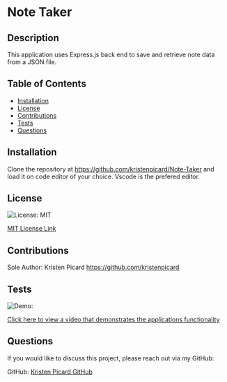 # Note Taker

## Description

This application uses Express.js back end to save and retrieve note data from a JSON file.

## Table of Contents

- [Installation](#installation)
- [License](#license)
- [Contributions](#contributions)
- [Tests](#tests)
- [Questions](#questions)

## Installation

Clone the repository at https://github.com/kristenpicard/Note-Taker and load it on code editor of your choice. Vscode is the prefered editor.

## License

![License: MIT](https://img.shields.io/badge/License-MIT-yellow.svg)

[MIT License Link](https://spdx.org/licenses/MIT.html)

## Contributions

Sole Author: Kristen Picard
https://github.com/kristenpicard

## Tests

![Demo:](/img/1.gif)

[Click here to view a video that demonstrates the applications functionality](https://drive.google.com/file/d/1byHtOAQGtUakIc1F4qWU8T6G_nsAP2Ko/view?usp=sharing)

## Questions

If you would like to discuss this project, please reach out via my GitHub:

GitHub: [Kristen Picard GitHub](https://github.com/kristenpicard)
